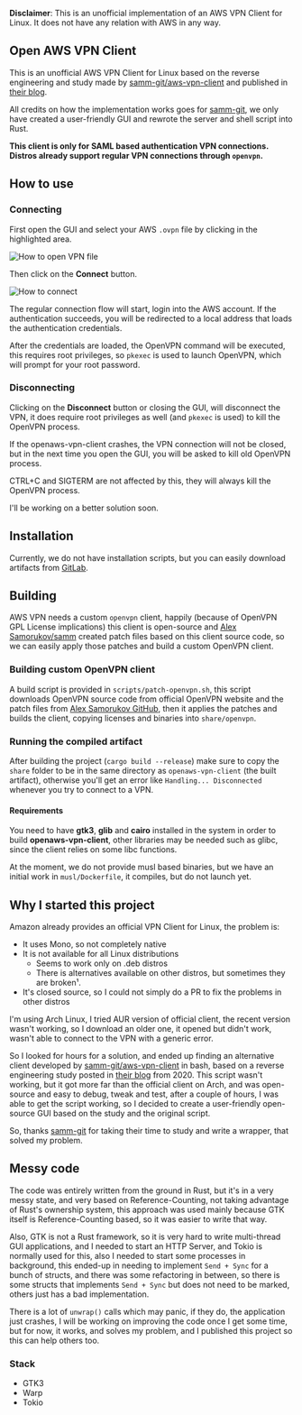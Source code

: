 **Disclaimer**: This is an unofficial implementation of an AWS VPN Client for Linux. It does not have any relation with AWS in any way.

## Open AWS VPN Client

This is an unofficial AWS VPN Client for Linux based on the reverse engineering and study made by [samm-git/aws-vpn-client](https://github.com/samm-git/aws-vpn-client) and published in [their blog](https://smallhacks.wordpress.com/2020/07/08/aws-client-vpn-internals/).

All credits on how the implementation works goes for [samm-git](https://github.com/samm-git/aws-vpn-client), we only have created a user-friendly GUI and rewrote the server and shell script into Rust.

**This client is only for SAML based authentication VPN connections. Distros already support regular VPN connections through `openvpn`.**

## How to use

### Connecting

First open the GUI and select your AWS `.ovpn` file by clicking in the highlighted area.

![How to open VPN file](gui1.png)

Then click on the **Connect** button.

![How to connect](gui2.png)

The regular connection flow will start, login into the AWS account. If the authentication succeeds, you will be redirected to a local address that loads the authentication credentials.

After the credentials are loaded, the OpenVPN command will be executed, this requires root privileges, so `pkexec` is used to launch OpenVPN, which will prompt for your root password.

### Disconnecting

Clicking on the **Disconnect** button or closing the GUI, will disconnect the VPN, it does require root privileges as well (and `pkexec` is used) to kill the OpenVPN process.

If the openaws-vpn-client crashes, the VPN connection will not be closed, but in the next time you open the GUI, you will be asked to kill old OpenVPN process.

CTRL+C and SIGTERM are not affected by this, they will always kill the OpenVPN process.

I'll be working on a better solution soon.

## Installation

Currently, we do not have installation scripts, but you can easily download artifacts from [GitLab](https://gitlab.com/Kores/openaws-vpn-client/-/packages).

## Building

AWS VPN needs a custom `openvpn` client, happily (because of OpenVPN GPL License implications) this client is open-source and [Alex Samorukov/samm](http://samm.kiev.ua/) created patch files based on this client source code, so we can easily apply those patches and build a custom OpenVPN client.

### Building custom OpenVPN client

A build script is provided in `scripts/patch-openvpn.sh`, this script downloads OpenVPN source code from official OpenVPN website and the patch files from [Alex Samorukov GitHub](https://github.com/samm-git/aws-vpn-client), then it applies the patches and builds the client, copying licenses and binaries into `share/openvpn`.

### Running the compiled artifact

After building the project (`cargo build --release`) make sure to copy the `share` folder to be in the same directory as `openaws-vpn-client` (the built artifact), otherwise you'll get an error like `Handling... Disconnected` whenever you try to connect to a VPN.

#### Requirements

You need to have **gtk3**, **glib** and **cairo** installed in the system in order to build **openaws-vpn-client**, other libraries may be needed such as glibc, since the client relies on some libc functions.

At the moment, we do not provide musl based binaries, but we have an initial work in `musl/Dockerfile`, it compiles, but do not launch yet.

## Why I started this project

Amazon already provides an official VPN Client for Linux, the problem is:

- It uses Mono, so not completely native
- It is not available for all Linux distributions
  - Seems to work only on .deb distros
  - There is alternatives available on other distros, but sometimes they are broken¹.
- It's closed source, so I could not simply do a PR to fix the problems in other distros

I'm using Arch Linux, I tried AUR version of official client, the recent version wasn't working, so I download an older one, it opened but didn't work, wasn't able to connect to the VPN with a generic error.

So I looked for hours for a solution, and ended up finding an alternative client developed by [samm-git/aws-vpn-client](https://github.com/samm-git/aws-vpn-client) in bash, based on a reverse engineering study posted in [their blog](https://smallhacks.wordpress.com/2020/07/08/aws-client-vpn-internals/) from 2020. 
This script wasn't working, but it got more far than the official client on Arch, and was open-source and easy to debug, tweak and test, after a couple of hours, I was able to get the script working, so I decided to create a user-friendly open-source GUI based on the study and the original script.

So, thanks [samm-git](https://github.com/samm-git/aws-vpn-client) for taking their time to study and write a wrapper, that solved my problem.


## Messy code

The code was entirely written from the ground in Rust, but it's in a very messy state, and very based on Reference-Counting, not taking advantage of Rust's ownership system, this approach was used mainly because GTK itself is Reference-Counting based, so it was easier to write that way.

Also, GTK is not a Rust framework, so it is very hard to write multi-thread GUI applications, and I needed to start an HTTP Server, and Tokio is normally used for this, also I needed to start some processes in background, this ended-up in needing to implement `Send + Sync` for a bunch of structs, and there was some refactoring in between, so there is some structs that implements `Send + Sync` but does not need to be marked, others just has a bad implementation.

There is a lot of `unwrap()` calls which may panic, if they do, the application just crashes, I will be working on improving the code once I get some time, but for now, it works, and solves my problem, and I published this project so this can help others too.

### Stack

- GTK3
- Warp
- Tokio
